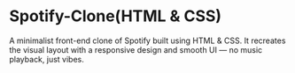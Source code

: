 # Spotify-Clone(HTML & CSS)
A minimalist front-end clone of Spotify built using HTML & CSS. It recreates the visual layout with a responsive design and smooth UI — no music playback, just vibes.
